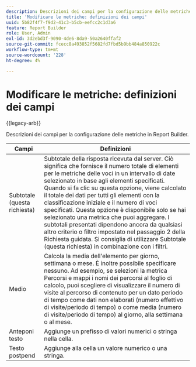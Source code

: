 ```yaml
---
description: Descrizioni dei campi per la configurazione delle metriche in Report Builder.
title: 'Modificare le metriche: definizioni dei campi'
uuid: 5b82f4f7-f9d2-41c3-b5cb-eefcc2c1d3a6
feature: Report Builder
role: User, Admin
exl-id: 3d2ebd3f-9090-4de6-8da9-50a2640ffaf2
source-git-commit: fcecc8a493852f5682fd7fbd5b9bb484a850922c
workflow-type: tm+mt
source-wordcount: '228'
ht-degree: 4%

---
```


# Modificare le metriche: definizioni dei campi

{{legacy-arb}}

Descrizioni dei campi per la configurazione delle metriche in Report Builder.

| Campi | Definizioni |
|--- |--- |
| Subtotale (questa richiesta) | Subtotale della risposta ricevuta dal server. Ciò significa che fornisce il numero totale di elementi per le metriche delle voci in un intervallo di date selezionato in base agli elementi specificati. Quando si fa clic su questa opzione, viene calcolato il totale dei dati per tutti gli elementi con la classificazione iniziale e il numero di voci specificati.  Questa opzione è disponibile solo se hai selezionato una metrica che puoi aggregare. I subtotali presentati dipendono ancora da qualsiasi altro criterio o filtro impostato nel passaggio 2 della Richiesta guidata. Si consiglia di utilizzare Subtotale (questa richiesta) in combinazione con i filtri. |
| Medio | Calcola la media dell&#39;elemento per giorno, settimana o mese. È inoltre possibile specificare nessuno.  Ad esempio, se selezioni la metrica Percorsi e mappi i nomi dei percorsi al foglio di calcolo, puoi scegliere di visualizzare il numero di visite al percorso di contenuto per un dato periodo di tempo come dati non elaborati (numero effettivo di visite/periodo di tempo) o come media (numero di visite/periodo di tempo) al giorno, alla settimana o al mese. |
| Anteponi testo | Aggiunge un prefisso di valori numerici o stringa nella cella. |
| Testo postpend | Aggiunge alla cella un valore numerico o una stringa. |
